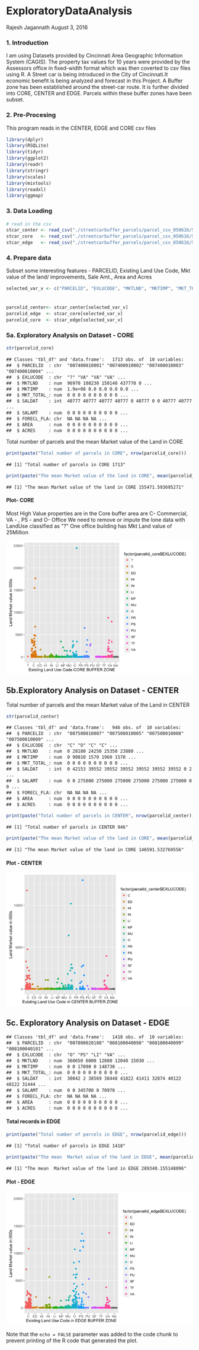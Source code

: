 ExploratoryDataAnalysis
================
Rajesh Jagannath
August 3, 2016

### 1. Introduction

I am using Datasets provided by Cincinnati Area Geographic Information System (CAGIS). The property tax values for 10 years were provided by the Assessors office in fixed-width format which was then coverted to csv files using R. A Street car is being introduced in the City of Cincinnati.It economic benefit is being analyzed and forecast in this Project. A Buffer zone has been established around the street-car route. It is further divided into CORE, CENTER and EDGE. Parcels within these buffer zones have been subset.

### 2. Pre-Procesing

This program reads in the CENTER, EDGE and CORE csv files

``` r
library(dplyr)
library(RSQLite)
library(tidyr)
library(ggplot2)
library(readr)
library(stringr)
library(scales)
library(mixtools)
library(readxl)
library(ggmap)
```

### 3. Data Loading

``` r
# read in the csv 
stcar_center <- read_csv("./streetcarbuffer_parcels/parcel_csv_050616/StreetCarParcels_CENTER.csv")
stcar_core   <- read_csv("./streetcarbuffer_parcels/parcel_csv_050616/StreetCarParcels_CORE.csv")
stcar_edge   <- read_csv("./streetcarbuffer_parcels/parcel_csv_050616/StreetCarParcels_EDGE.csv")
```

### 4. Prepare data

Subset some interesting features - PARCELID, Existing Land Use Code, Mkt value of the land/ improvements, Sale Amt., Area and Acres

``` r
selected_var_v <- c("PARCELID", "EXLUCODE", "MKTLND", "MKTIMP", "MKT_TOTAL_", "SALDAT","SALAMT","FORECL_FLA", "AREA","ACRES")


parcelid_center<- stcar_center[selected_var_v]
parcelid_edge  <- stcar_core[selected_var_v]
parcelid_core  <- stcar_edge[selected_var_v]
```

### 5a. Exploratory Analysis on Dataset - CORE

``` r
str(parcelid_core)
```

    ## Classes 'tbl_df' and 'data.frame':   1713 obs. of  10 variables:
    ##  $ PARCELID  : chr  "007400010001" "007400010002" "007400010003" "007400010004" ...
    ##  $ EXLUCODE  : chr  "?" "VA" "VA" "VA" ...
    ##  $ MKTLND    : num  96970 108230 150140 437770 0 ...
    ##  $ MKTIMP    : num  1.9e+08 0.0 0.0 0.0 0.0 ...
    ##  $ MKT_TOTAL_: num  0 0 0 0 0 0 0 0 0 0 ...
    ##  $ SALDAT    : int  40777 40777 40777 40777 0 40777 0 0 40777 40777 ...
    ##  $ SALAMT    : num  0 0 0 0 0 0 0 0 0 0 ...
    ##  $ FORECL_FLA: chr  NA NA NA NA ...
    ##  $ AREA      : num  0 0 0 0 0 0 0 0 0 0 ...
    ##  $ ACRES     : num  0 0 0 0 0 0 0 0 0 0 ...

Total number of parcels and the mean Market value of the Land in CORE

``` r
print(paste("Total number of parcels in CORE", nrow(parcelid_core)))
```

    ## [1] "Total number of parcels in CORE 1713"

``` r
print(paste("The mean Market value of the land in CORE", mean(parcelid_core$MKTLND)))
```

    ## [1] "The mean Market value of the land in CORE 155471.593695271"

#### Plot- CORE

Most High Value properties are in the Core buffer area are C- Commercial, VA - , PS - and O- Office We need to remove or impute the lone data with LandUse classified as "?" One office building has Mkt Land value of 25Million

![](ExploratoryDataAnalysis_files/figure-markdown_github/coreplots-1.png)

5b.Exploratory Analysis on Dataset - CENTER
-------------------------------------------

Total number of parcels and the mean Market value of the Land in CENTER

``` r
str(parcelid_center)
```

    ## Classes 'tbl_df' and 'data.frame':   946 obs. of  10 variables:
    ##  $ PARCELID  : chr  "007500010007" "007500010005" "007500010008" "007500010009" ...
    ##  $ EXLUCODE  : chr  "C" "O" "C" "C" ...
    ##  $ MKTLND    : num  0 28180 24250 25350 23880 ...
    ##  $ MKTIMP    : num  0 90810 1570 1960 1570 ...
    ##  $ MKT_TOTAL_: num  0 0 0 0 0 0 0 0 0 0 ...
    ##  $ SALDAT    : int  0 42153 39552 39552 39552 39552 39552 39552 0 2 ...
    ##  $ SALAMT    : num  0 0 275000 275000 275000 275000 275000 275000 0 0 ...
    ##  $ FORECL_FLA: chr  NA NA NA NA ...
    ##  $ AREA      : num  0 0 0 0 0 0 0 0 0 0 ...
    ##  $ ACRES     : num  0 0 0 0 0 0 0 0 0 0 ...

``` r
print(paste("Total number of parcels in CENTER", nrow(parcelid_center)))
```

    ## [1] "Total number of parcels in CENTER 946"

``` r
print(paste("The mean Market value of the land in CORE", mean(parcelid_center$MKTLND)))
```

    ## [1] "The mean Market value of the land in CORE 146591.532769556"

#### Plot - CENTER

![](ExploratoryDataAnalysis_files/figure-markdown_github/unnamed-chunk-8-1.png)

5c. Exploratory Analysis on Dataset - EDGE
------------------------------------------

    ## Classes 'tbl_df' and 'data.frame':   1418 obs. of  10 variables:
    ##  $ PARCELID  : chr  "007800020108" "008100040098" "008100040099" "008100040101" ...
    ##  $ EXLUCODE  : chr  "O" "PS" "LI" "VA" ...
    ##  $ MKTLND    : num  360650 6000 12080 12040 15030 ...
    ##  $ MKTIMP    : num  0 0 17090 0 148730 ...
    ##  $ MKT_TOTAL_: num  0 0 0 0 0 0 0 0 0 0 ...
    ##  $ SALDAT    : int  30042 2 38569 38448 41822 41411 32874 40122 40122 31444 ...
    ##  $ SALAMT    : num  0 0 345700 0 70970 ...
    ##  $ FORECL_FLA: chr  NA NA NA NA ...
    ##  $ AREA      : num  0 0 0 0 0 0 0 0 0 0 ...
    ##  $ ACRES     : num  0 0 0 0 0 0 0 0 0 0 ...

#### Total records in EDGE

``` r
print(paste("Total number of parcels in EDGE", nrow(parcelid_edge)))
```

    ## [1] "Total number of parcels in EDGE 1418"

``` r
print(paste("The mean  Market value of the land in EDGE", mean(parcelid_edge$MKTLND)))
```

    ## [1] "The mean  Market value of the land in EDGE 289340.155148096"

#### Plot - EDGE

![](ExploratoryDataAnalysis_files/figure-markdown_github/unnamed-chunk-11-1.png)

Note that the `echo = FALSE` parameter was added to the code chunk to prevent printing of the R code that generated the plot.
